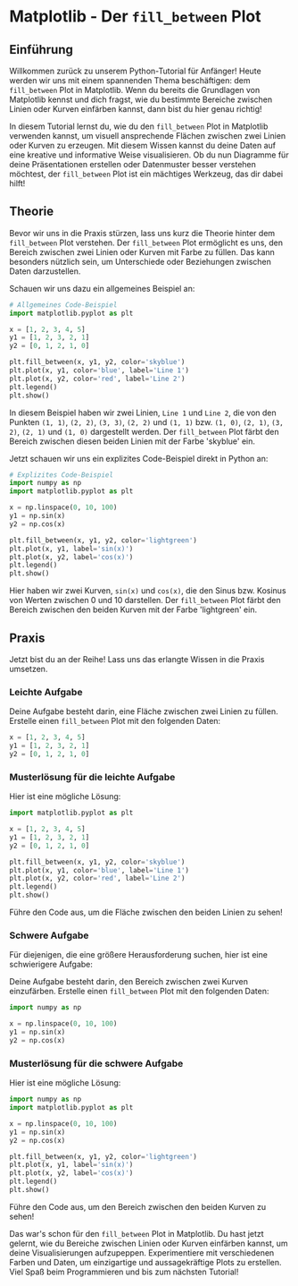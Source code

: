 # Matplotlib - Der `fill_between` Plot

## Einführung

Willkommen zurück zu unserem Python-Tutorial für Anfänger! Heute werden wir uns mit einem spannenden Thema beschäftigen: dem `fill_between` Plot in Matplotlib. Wenn du bereits die Grundlagen von Matplotlib kennst und dich fragst, wie du bestimmte Bereiche zwischen Linien oder Kurven einfärben kannst, dann bist du hier genau richtig!

In diesem Tutorial lernst du, wie du den `fill_between` Plot in Matplotlib verwenden kannst, um visuell ansprechende Flächen zwischen zwei Linien oder Kurven zu erzeugen. Mit diesem Wissen kannst du deine Daten auf eine kreative und informative Weise visualisieren. Ob du nun Diagramme für deine Präsentationen erstellen oder Datenmuster besser verstehen möchtest, der `fill_between` Plot ist ein mächtiges Werkzeug, das dir dabei hilft!

## Theorie

Bevor wir uns in die Praxis stürzen, lass uns kurz die Theorie hinter dem `fill_between` Plot verstehen. Der `fill_between` Plot ermöglicht es uns, den Bereich zwischen zwei Linien oder Kurven mit Farbe zu füllen. Das kann besonders nützlich sein, um Unterschiede oder Beziehungen zwischen Daten darzustellen.

Schauen wir uns dazu ein allgemeines Beispiel an:

```python
# Allgemeines Code-Beispiel
import matplotlib.pyplot as plt

x = [1, 2, 3, 4, 5]
y1 = [1, 2, 3, 2, 1]
y2 = [0, 1, 2, 1, 0]

plt.fill_between(x, y1, y2, color='skyblue')
plt.plot(x, y1, color='blue', label='Line 1')
plt.plot(x, y2, color='red', label='Line 2')
plt.legend()
plt.show()
```

In diesem Beispiel haben wir zwei Linien, `Line 1` und `Line 2`, die von den Punkten `(1, 1)`, `(2, 2)`, `(3, 3)`, `(2, 2)` und `(1, 1)` bzw. `(1, 0)`, `(2, 1)`, `(3, 2)`, `(2, 1)` und `(1, 0)` dargestellt werden. Der `fill_between` Plot färbt den Bereich zwischen diesen beiden Linien mit der Farbe 'skyblue' ein.

Jetzt schauen wir uns ein explizites Code-Beispiel direkt in Python an:

```python
# Explizites Code-Beispiel
import numpy as np
import matplotlib.pyplot as plt

x = np.linspace(0, 10, 100)
y1 = np.sin(x)
y2 = np.cos(x)

plt.fill_between(x, y1, y2, color='lightgreen')
plt.plot(x, y1, label='sin(x)')
plt.plot(x, y2, label='cos(x)')
plt.legend()
plt.show()
```

Hier haben wir zwei Kurven, `sin(x)` und `cos(x)`, die den Sinus bzw. Kosinus von Werten zwischen 0 und 10 darstellen. Der `fill_between` Plot färbt den Bereich zwischen den beiden Kurven mit der Farbe 'lightgreen' ein.

## Praxis

Jetzt bist du an der Reihe! Lass uns das erlangte Wissen in die Praxis umsetzen.



### Leichte Aufgabe

Deine Aufgabe besteht darin, eine Fläche zwischen zwei Linien zu füllen. Erstelle einen `fill_between` Plot mit den folgenden Daten:

```python
x = [1, 2, 3, 4, 5]
y1 = [1, 2, 3, 2, 1]
y2 = [0, 1, 2, 1, 0]
```

### Musterlösung für die leichte Aufgabe

Hier ist eine mögliche Lösung:

```python
import matplotlib.pyplot as plt

x = [1, 2, 3, 4, 5]
y1 = [1, 2, 3, 2, 1]
y2 = [0, 1, 2, 1, 0]

plt.fill_between(x, y1, y2, color='skyblue')
plt.plot(x, y1, color='blue', label='Line 1')
plt.plot(x, y2, color='red', label='Line 2')
plt.legend()
plt.show()
```

Führe den Code aus, um die Fläche zwischen den beiden Linien zu sehen!

### Schwere Aufgabe

Für diejenigen, die eine größere Herausforderung suchen, hier ist eine schwierigere Aufgabe:

Deine Aufgabe besteht darin, den Bereich zwischen zwei Kurven einzufärben. Erstelle einen `fill_between` Plot mit den folgenden Daten:

```python
import numpy as np

x = np.linspace(0, 10, 100)
y1 = np.sin(x)
y2 = np.cos(x)
```

### Musterlösung für die schwere Aufgabe

Hier ist eine mögliche Lösung:

```python
import numpy as np
import matplotlib.pyplot as plt

x = np.linspace(0, 10, 100)
y1 = np.sin(x)
y2 = np.cos(x)

plt.fill_between(x, y1, y2, color='lightgreen')
plt.plot(x, y1, label='sin(x)')
plt.plot(x, y2, label='cos(x)')
plt.legend()
plt.show()
```

Führe den Code aus, um den Bereich zwischen den beiden Kurven zu sehen!

Das war's schon für den `fill_between` Plot in Matplotlib. Du hast jetzt gelernt, wie du Bereiche zwischen Linien oder Kurven einfärben kannst, um deine Visualisierungen aufzupeppen. Experimentiere mit verschiedenen Farben und Daten, um einzigartige und aussagekräftige Plots zu erstellen. Viel Spaß beim Programmieren und bis zum nächsten Tutorial!

